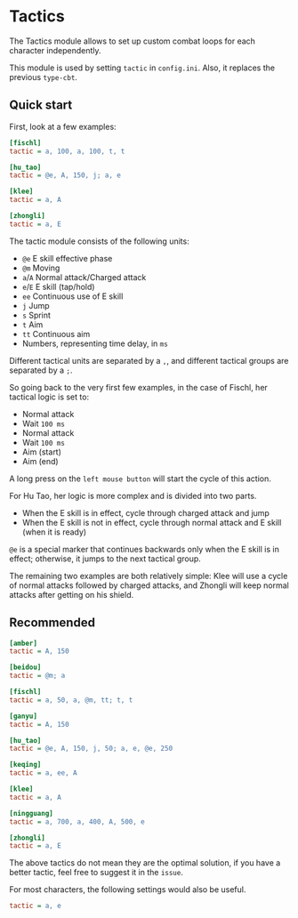 # Tactics

The Tactics module allows to set up custom combat loops for each character independently.

This module is used by setting `tactic` in `config.ini`. Also, it replaces the previous `type-cbt`.

## Quick start

First, look at a few examples:

```ini
[fischl]
tactic = a, 100, a, 100, t, t

[hu_tao]
tactic = @e, A, 150, j; a, e

[klee]
tactic = a, A

[zhongli]
tactic = a, E
```

The tactic module consists of the following units:

- `@e` E skill effective phase
- `@m` Moving
- `a`/`A` Normal attack/Charged attack
- `e`/`E` E skill (tap/hold)
- `ee` Continuous use of E skill
- `j` Jump
- `s` Sprint
- `t` Aim
- `tt` Continuous aim
- Numbers, representing time delay, in `ms`

Different tactical units are separated by a `,`, and different tactical groups are separated by a `;`.

So going back to the very first few examples, in the case of Fischl, her tactical logic is set to:

- Normal attack
- Wait `100 ms`
- Normal attack
- Wait `100 ms`
- Aim (start)
- Aim (end)

A long press on the `left mouse button` will start the cycle of this action.

For Hu Tao, her logic is more complex and is divided into two parts.

- When the E skill is in effect, cycle through charged attack and jump
- When the E skill is not in effect, cycle through normal attack and E skill (when it is ready)

`@e` is a special marker that continues backwards only when the E skill is in effect; otherwise, it jumps to the next tactical group.

The remaining two examples are both relatively simple: Klee will use a cycle of normal attacks followed by charged attacks, and Zhongli will keep normal attacks after getting on his shield.

## Recommended

```ini
[amber]
tactic = A, 150

[beidou]
tactic = @m; a

[fischl]
tactic = a, 50, a, @m, tt; t, t

[ganyu]
tactic = A, 150

[hu_tao]
tactic = @e, A, 150, j, 50; a, e, @e, 250

[keqing]
tactic = a, ee, A

[klee]
tactic = a, A

[ningguang]
tactic = a, 700, a, 400, A, 500, e

[zhongli]
tactic = a, E
```

The above tactics do not mean they are the optimal solution, if you have a better tactic, feel free to suggest it in the `issue`.

For most characters, the following settings would also be useful.

```ini
tactic = a, e
```